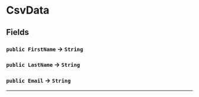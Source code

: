 # CsvData
## Fields

### `public FirstName` → `String`


### `public LastName` → `String`


### `public Email` → `String`


---
